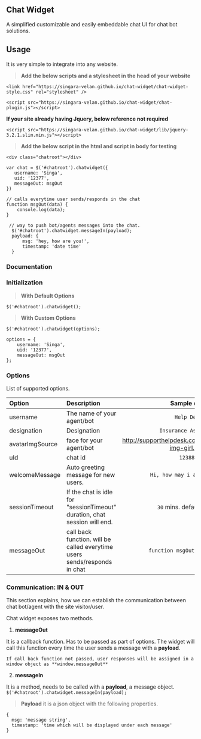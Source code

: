 
Chat Widget
-------------------
A simplified customizable and easily embeddable chat UI for chat bot solutions.

Usage
----------
It is very simple to integrate into any website.

> **Add the below scripts and a stylesheet in the head of your website**
```
<link href="https://singara-velan.github.io/chat-widget/chat-widget-style.css" rel="stylesheet" />

<script src="https://singara-velan.github.io/chat-widget/chat-plugin.js"></script>
```
**If your site already having Jquery, below reference not required**
```
<script src="https://singara-velan.github.io/chat-widget/lib/jquery-3.2.1.slim.min.js"></script>
```

> **Add the below script in the html and script in body for testing**
```
<div class="chatroot"></div>
```
```
var chat = $('#chatroot').chatwidget({
   username: 'Singa',
   uid: '12377',
   messageOut: msgOut
})

// calls everytime user sends/responds in the chat
function msgOut(data) {
	console.log(data);
}
```
```
 // way to push bot/agents messages into the chat.
  $('#chatroot').chatwidget.messageIn(payload);
  payload: {
	  msg: 'hey, how are you!',
      timestamp: 'date time'
  }
```

### Documentation

### Initialization

> **With Default Options**
```
$('#chatroot').chatwidget();
```
> **With Custom Options**
```
$('#chatroot').chatwidget(options);

options = {
	username: 'Singa',
    uid: '12377',
    messageOut: msgOut
};
```
### Options

List of supported options.

| Option | Description| Sample data|
| :------- | :---- | :---: |
| username | The name of your agent/bot |  `Help Desk`|
| designation | Designation |  `Insurance Assistant`|
| avatarImgSource| face for your agent/bot |  http://supporthelpdesk.co/norton/img/banner-img-girl.png`|
| uId | chat id    | `123889` |
|welcomeMessage| Auto greeting message for new users. | `Hi, how may i assist you!` |
|sessionTimeout| If the chat is idle for "sessionTimeout" duration, chat session will end. | `30` mins. default value.
|messageOut| call back function. will be called everytime users sends/responds in chat | `function msgOut(payload){}`

### Communication: IN & OUT
This section explains, how we can establish the communication between chat bot/agent with the site visitor/user.

Chat widget exposes two methods.

 1. **messageOut** 

 It is a callback function. Has to be passed as part of options. The widget will call this function every time the user sends a message with a **payload**.

    If call back function not passed, user responses will be assigned in a window object as **window.messageOut**

 2.  **messageIn**
 
 It is a method, needs to be called with a **payload**, a message object.  
`$('#chatroot').chatwidget.messageIn(payload);`

> **Payload**
> it is a json object with the following properties. 
> 
``` 
{
  msg: 'message string',
  timestamp: 'time which will be displayed under each message'
}
 ```
